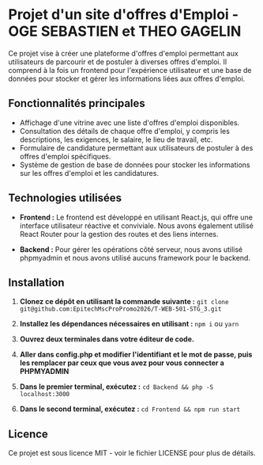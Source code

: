 # **Projet d'un site d'offres d'Emploi - OGE SEBASTIEN et THEO GAGELIN**

Ce projet vise à créer une plateforme d'offres d'emploi permettant aux utilisateurs de parcourir et de postuler à diverses offres d'emploi. Il comprend à la fois un frontend pour l'expérience utilisateur et une base de données pour stocker et gérer les informations liées aux offres d'emploi.

## **Fonctionnalités principales**

-  Affichage d'une vitrine avec une liste d'offres d'emploi disponibles.
-  Consultation des détails de chaque offre d'emploi, y compris les descriptions, les exigences, le salaire, le lieu de travail, etc.
-  Formulaire de candidature permettant aux utilisateurs de postuler à des offres d'emploi spécifiques.
-  Système de gestion de base de données pour stocker les informations sur les offres d'emploi et les candidatures.

## **Technologies utilisées**

- **Frontend :** Le frontend est développé en utilisant React.js, qui offre une interface utilisateur réactive et conviviale. Nous avons également utilisé React Router pour la gestion des routes et des liens internes.

- **Backend :** Pour gérer les opérations côté serveur, nous avons utilisé phpmyadmin et nous avons utilisé aucuns framework pour le backend.

## **Installation**

1. **Clonez ce dépôt en utilisant la commande suivante :** `git clone git@github.com:EpitechMscProPromo2026/T-WEB-501-STG_3.git`

2. **Installez les dépendances nécessaires en utilisant :** `npm i` ou `yarn`

3. **Ouvrez deux terminales dans votre éditeur de code.**

4. **Aller dans config.php et modifier l'identifiant et le mot de passe, puis les remplacer par ceux que vous avez pour vous connecter a PHPMYADMIN** 

5. **Dans le premier terminal, exécutez :** `cd Backend && php -S localhost:3000`

6. **Dans le second terminal, exécutez :** `cd Frontend && npm run start`



## **Licence**

Ce projet est sous licence MIT - voir le fichier LICENSE pour plus de détails.
